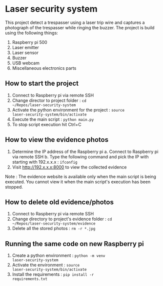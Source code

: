 # Laser security system
This project detect a trespasser using a laser trip wire and captures a photograph of the trespasser while ringing the buzzer. 
The project is build using the following things:
1. Raspberry pi 500 
2. Laser emitter
3. Laser sensor
4. Buzzer
5. USB webcam
6. Miscellaneous electronics parts

## How to start the project
1. Connect to Raspberry pi via remote SSH
2. Change director to project folder : 
    <code>cd ~/Repos/laser-security-system</code>
3. Activate the python environment for the project : 
    <code>source laser-security-system/bin/activate</code>
4. Execute the main script :
    <code>python main.py</code>
5. To stop script execution hit Ctrl+C

## How to view the evidence photos
1. Determine the IP address of the Raspberry pi
    a. Connect to Raspberry pi via remote SSH
    b. Type the following command and pick the IP with starting with 192.x.x.x :
        <code>ifconfig</code>
2. Visit http://192.x.x.x:8000 to view the collected evidence

Note : The evidence website is available only when the main script is being executed.
You cannot view it when the main script's execution has been stopped. 

## How to delete old evidence/photos
1. Connect to Raspberry pi via remote SSH
2. Change directory to project's evidence folder :
    <code>cd ~/Repos/laser-security-system/evidence</code>
3. Delete all the stored photos :
    <code>rm -r \*.jpg </code>

## Running the same code on new Raspberry pi
1. Create a python environment :
    <code>python -m venv laser-security-system</code>
2. Activate the environment :
    <code>source laser-security-system/bin/activate</code>
3. Install the requirements :
    <code>pip install -r requirements.txt</code>
